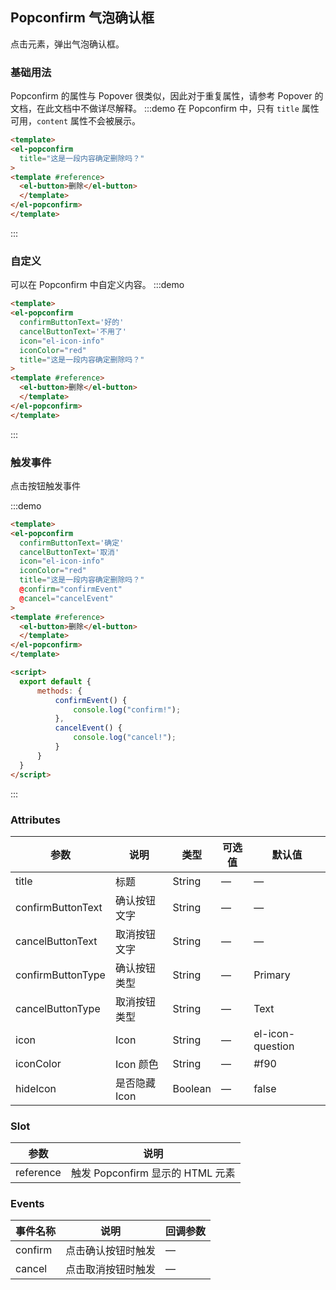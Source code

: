 ## Popconfirm 气泡确认框

点击元素，弹出气泡确认框。

### 基础用法

Popconfirm 的属性与 Popover 很类似，因此对于重复属性，请参考 Popover 的文档，在此文档中不做详尽解释。
:::demo 在 Popconfirm 中，只有 `title` 属性可用，`content` 属性不会被展示。
```html
<template>
<el-popconfirm
  title="这是一段内容确定删除吗？"
>
<template #reference>
  <el-button>删除</el-button>
  </template>
</el-popconfirm>
</template>
````
:::

### 自定义

可以在 Popconfirm 中自定义内容。
:::demo
```html
<template>
<el-popconfirm
  confirmButtonText='好的'
  cancelButtonText='不用了'
  icon="el-icon-info"
  iconColor="red"
  title="这是一段内容确定删除吗？"
>
<template #reference>
  <el-button>删除</el-button>
  </template>
</el-popconfirm>
</template>
```
:::

### 触发事件

点击按钮触发事件

:::demo

```html
<template>
<el-popconfirm
  confirmButtonText='确定'
  cancelButtonText='取消'
  icon="el-icon-info"
  iconColor="red"
  title="这是一段内容确定删除吗？"
  @confirm="confirmEvent"
  @cancel="cancelEvent"       
>
<template #reference>
  <el-button>删除</el-button>
  </template>
</el-popconfirm>
</template>

<script>
  export default {
      methods: {
          confirmEvent() {
              console.log("confirm!");
          },
          cancelEvent() {
              console.log("cancel!");
          }
      }
  }
</script>
```

:::

### Attributes
| 参数               | 说明                                                     | 类型              | 可选值      | 默认值 |
|--------------------|----------------------------------------------------------|-------------------|-------------|--------|
|  title              | 标题 | String | — | — |
|  confirmButtonText              | 确认按钮文字 | String | — | — |
|  cancelButtonText              | 取消按钮文字 | String | — | — |
|  confirmButtonType              | 确认按钮类型 | String | — | Primary |
|  cancelButtonType              | 取消按钮类型 | String | — | Text |
|  icon              | Icon | String | — | el-icon-question |
|  iconColor              | Icon 颜色 | String | — | #f90 |
|  hideIcon              | 是否隐藏 Icon | Boolean | — | false |

### Slot
| 参数 | 说明 |
|--- | ---|
| reference | 触发 Popconfirm 显示的 HTML 元素 |

### Events
| 事件名称 | 说明 | 回调参数 |
|---------|--------|---------|
| confirm | 点击确认按钮时触发 | — |
| cancel | 点击取消按钮时触发 | — |